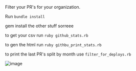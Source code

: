 Filter your PR's for your organization.

Run 
`bundle install`

gem install the other stuff sorreee

to get your csv run `ruby github_stats.rb`

to gen the html run `ruby githbu_print_stats.rb`

to print the last PR's split by month use `filter_for_deploys.rb`

![image](https://github.com/user-attachments/assets/9536fe7d-0307-484a-b679-7f305db5a10b)
